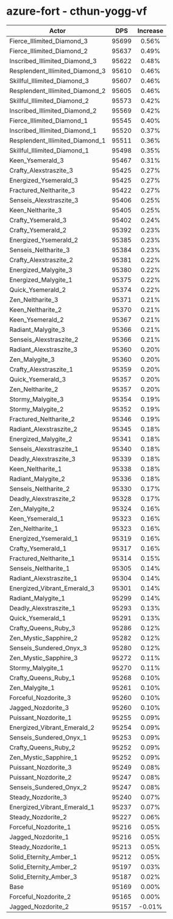 # azure-fort - cthun-yogg-vf
| Actor | DPS | Increase |
|---|:---:|:---:|
|Fierce_Illimited_Diamond_3|95699|0.56%|
|Fierce_Illimited_Diamond_2|95637|0.49%|
|Inscribed_Illimited_Diamond_3|95622|0.48%|
|Resplendent_Illimited_Diamond_3|95610|0.46%|
|Skillful_Illimited_Diamond_3|95607|0.46%|
|Resplendent_Illimited_Diamond_2|95605|0.46%|
|Skillful_Illimited_Diamond_2|95573|0.42%|
|Inscribed_Illimited_Diamond_2|95569|0.42%|
|Fierce_Illimited_Diamond_1|95545|0.40%|
|Inscribed_Illimited_Diamond_1|95520|0.37%|
|Resplendent_Illimited_Diamond_1|95511|0.36%|
|Skillful_Illimited_Diamond_1|95498|0.35%|
|Keen_Ysemerald_3|95467|0.31%|
|Crafty_Alexstraszite_3|95425|0.27%|
|Energized_Ysemerald_3|95425|0.27%|
|Fractured_Neltharite_3|95422|0.27%|
|Senseis_Alexstraszite_3|95406|0.25%|
|Keen_Neltharite_3|95405|0.25%|
|Crafty_Ysemerald_3|95402|0.24%|
|Crafty_Ysemerald_2|95392|0.23%|
|Energized_Ysemerald_2|95385|0.23%|
|Senseis_Neltharite_3|95384|0.23%|
|Crafty_Alexstraszite_2|95381|0.22%|
|Energized_Malygite_3|95380|0.22%|
|Energized_Malygite_1|95375|0.22%|
|Quick_Ysemerald_2|95374|0.22%|
|Zen_Neltharite_3|95371|0.21%|
|Keen_Neltharite_2|95370|0.21%|
|Keen_Ysemerald_2|95367|0.21%|
|Radiant_Malygite_3|95366|0.21%|
|Senseis_Alexstraszite_2|95366|0.21%|
|Radiant_Alexstraszite_3|95360|0.20%|
|Zen_Malygite_3|95360|0.20%|
|Crafty_Alexstraszite_1|95359|0.20%|
|Quick_Ysemerald_3|95357|0.20%|
|Zen_Neltharite_2|95357|0.20%|
|Stormy_Malygite_3|95354|0.19%|
|Stormy_Malygite_2|95352|0.19%|
|Fractured_Neltharite_2|95346|0.19%|
|Radiant_Alexstraszite_2|95345|0.18%|
|Energized_Malygite_2|95341|0.18%|
|Senseis_Alexstraszite_1|95340|0.18%|
|Deadly_Alexstraszite_3|95339|0.18%|
|Keen_Neltharite_1|95338|0.18%|
|Radiant_Malygite_2|95336|0.18%|
|Senseis_Neltharite_2|95330|0.17%|
|Deadly_Alexstraszite_2|95328|0.17%|
|Zen_Malygite_2|95324|0.16%|
|Keen_Ysemerald_1|95323|0.16%|
|Zen_Neltharite_1|95323|0.16%|
|Energized_Ysemerald_1|95319|0.16%|
|Crafty_Ysemerald_1|95317|0.16%|
|Fractured_Neltharite_1|95314|0.15%|
|Senseis_Neltharite_1|95305|0.14%|
|Radiant_Alexstraszite_1|95304|0.14%|
|Energized_Vibrant_Emerald_3|95301|0.14%|
|Radiant_Malygite_1|95299|0.14%|
|Deadly_Alexstraszite_1|95293|0.13%|
|Quick_Ysemerald_1|95291|0.13%|
|Crafty_Queens_Ruby_3|95286|0.12%|
|Zen_Mystic_Sapphire_2|95282|0.12%|
|Senseis_Sundered_Onyx_3|95280|0.12%|
|Zen_Mystic_Sapphire_3|95272|0.11%|
|Stormy_Malygite_1|95270|0.11%|
|Crafty_Queens_Ruby_1|95268|0.10%|
|Zen_Malygite_1|95261|0.10%|
|Forceful_Nozdorite_3|95260|0.10%|
|Jagged_Nozdorite_3|95260|0.10%|
|Puissant_Nozdorite_1|95255|0.09%|
|Energized_Vibrant_Emerald_2|95254|0.09%|
|Senseis_Sundered_Onyx_1|95253|0.09%|
|Crafty_Queens_Ruby_2|95252|0.09%|
|Zen_Mystic_Sapphire_1|95252|0.09%|
|Puissant_Nozdorite_3|95249|0.08%|
|Puissant_Nozdorite_2|95247|0.08%|
|Senseis_Sundered_Onyx_2|95247|0.08%|
|Steady_Nozdorite_3|95240|0.07%|
|Energized_Vibrant_Emerald_1|95237|0.07%|
|Steady_Nozdorite_2|95227|0.06%|
|Forceful_Nozdorite_1|95216|0.05%|
|Jagged_Nozdorite_1|95216|0.05%|
|Steady_Nozdorite_1|95213|0.05%|
|Solid_Eternity_Amber_1|95212|0.05%|
|Solid_Eternity_Amber_2|95197|0.03%|
|Solid_Eternity_Amber_3|95187|0.02%|
|Base|95169|0.00%|
|Forceful_Nozdorite_2|95165|0.00%|
|Jagged_Nozdorite_2|95157|-0.01%|
